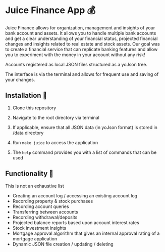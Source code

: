 # Juice Finance App 💰 

Juice Finance allows for organization, management and insights of your bank account and assets. It allows you to handle multiple bank accounts and get a clear understanding of your financial status, projected financial changes and insights related to real estate and stock assets. Our goal was to create a financial service that can replicate banking features and allow you to experiment with the money in your account without any risk! 

Accounts registered as local JSON files structured as a yoJson tree. 

The interface is via the terminal and allows for frequent use and saving of your changes.

## Installation 🔨 

1. Clone this repository

2. Navigate to the root directory via terminal

3. If applicable, ensure that all JSON data (in yoJson format) is stored in /data directory

4. Run `make juice` to access the application

5. The `help` command provides you with a list of commands that can be used

## Functionality 📝

This is not an exhaustive list

- Creating an account log / accessing an existing account log
- Recording property & stock purchases
- Recording account queries
- Transferring between accounts
- Recording withdrawal/deposits
- Projected balance reports based upon account interest rates
- Stock investment insights
- Mortgage approval algorithm that gives an internal approval rating of a mortgage application
- Dynamic JSON file creation / updating / deleting
